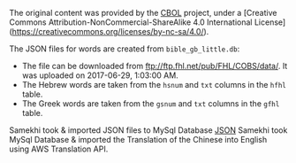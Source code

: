 The original content was provided by the [CBOL](https://bible.fhl.net/) project,
under a [Creative Commons Attribution-NonCommercial-ShareAlike 4.0 International License]
(https://creativecommons.org/licenses/by-nc-sa/4.0/).

The JSON files for words are created from `bible_gb_little.db`:
- The file can be downloaded from ftp://ftp.fhl.net/pub/FHL/COBS/data/. It was uploaded on 2017-06-29, 1:03:00 AM.
- The Hebrew words are taken from the `hsnum` and `txt` columns in the `hfhl` table.
- The Greek words are taken from the `gsnum` and `txt` columns in the `gfhl` table.

Samekhi took & imported JSON files to MySql Database [JSON](https://www.samekhi.com/bible/china/samekhi_china_strongs-master/)
Samekhi took MySql Database & imported the Translation of the Chinese into English using AWS Translation API.
